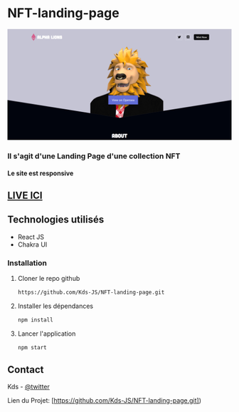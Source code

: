 # NFT-landing-page

[![crypto App](./Asset/home.png)](https://twitter.com/kds_JS)


### Il s'agit d'une Landing Page d'une collection NFT
#### Le site est responsive
 
## [LIVE ICI](https://my-nfts-kds.vercel.app/)

## Technologies utilisés 
 - React JS
 - Chakra UI

### Installation

1. Cloner le repo github
   ```sh
   https://github.com/Kds-JS/NFT-landing-page.git
   ```
2. Installer les dépendances
   ```sh
   npm install
   ```
3. Lancer l'application
   ```sh
   npm start
   ```

## Contact

Kds - [@twitter](https://twitter.com/kds_JS) 

Lien du Projet: [https://github.com/Kds-JS/NFT-landing-page.git])
